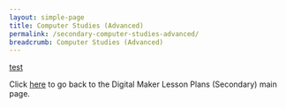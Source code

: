 ```yaml
---
layout: simple-page
title: Computer Studies (Advanced)
permalink: /secondary-computer-studies-advanced/
breadcrumb: Computer Studies (Advanced)
---
```


[test](/placeholder-secondary-computer-science-advanced/)

Click [here](/in-schools/digital-maker/lesson-ideas-secondary/) to go back to the Digital Maker Lesson Plans (Secondary) main page.
